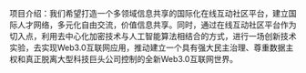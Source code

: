 项目介绍：我们希望打造一个多领域信息共享的国际化在线互动社区平台，建立国际人才网络，多元化自由交流，价值信息共享。同时，通过在线互动社区平台作为切入点，利用去中心化加密技术与人工智能算法相结合的方式，进行一场创新技术实验，去实现Web3.0互联网应用，推动建立一个具有强大民主治理、尊重数据主权和真正脱离大型科技巨头公司控制的全新Web3.0互联网世界。